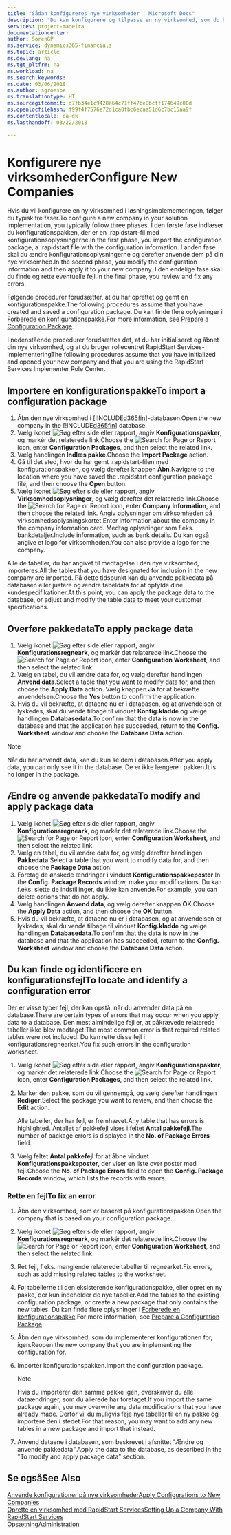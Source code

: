 ```yaml
---
title: "Sådan konfigureres nye virksomheder | Microsoft Docs"
description: "Du kan konfigurere og tilpasse en ny virksomhed, som du har oprettet. Hvis du vil finjustere din implementering, skal du fortsætte i tre faser for at fuldføre konfigurationen."
services: project-madeira
documentationcenter: 
author: SorenGP
ms.service: dynamics365-financials
ms.topic: article
ms.devlang: na
ms.tgt_pltfrm: na
ms.workload: na
ms.search.keywords: 
ms.date: 03/06/2018
ms.author: sgroespe
ms.translationtype: HT
ms.sourcegitcommit: d7fb34e1c9428a64c71ff47be8bcff174649c00d
ms.openlocfilehash: f99f4f7576e72d1ca0fbc6ecaa51d6c7bc15aa9f
ms.contentlocale: da-dk
ms.lasthandoff: 03/22/2018

---
```

# <a name="configure-new-companies"></a><span data-ttu-id="c167c-104">Konfigurere nye virksomheder</span><span class="sxs-lookup"><span data-stu-id="c167c-104">Configure New Companies</span></span>
<span data-ttu-id="c167c-105">Hvis du vil konfigurere en ny virksomhed i løsningsimplementeringen, følger du typisk tre faser.</span><span class="sxs-lookup"><span data-stu-id="c167c-105">To configure a new company in your solution implementation, you typically follow three phases.</span></span> <span data-ttu-id="c167c-106">I den første fase indlæser du konfigurationspakken, der er en .rapidstart-fil med konfigurationsoplysningerne.</span><span class="sxs-lookup"><span data-stu-id="c167c-106">In the first phase, you import the configuration package, a .rapidstart file with the configuration information.</span></span> <span data-ttu-id="c167c-107">I anden fase skal du ændre konfigurationsoplysningerne og derefter anvende dem på din nye virksomhed.</span><span class="sxs-lookup"><span data-stu-id="c167c-107">In the second phase, you modify the configuration information and then apply it to your new company.</span></span> <span data-ttu-id="c167c-108">I den endelige fase skal du finde og rette eventuelle fejl.</span><span class="sxs-lookup"><span data-stu-id="c167c-108">In the final phase, you review and fix any errors.</span></span>  

<span data-ttu-id="c167c-109">Følgende procedurer forudsætter, at du har oprettet og gemt en konfigurationspakke.</span><span class="sxs-lookup"><span data-stu-id="c167c-109">The following procedures assume that you have created and saved a configuration package.</span></span> <span data-ttu-id="c167c-110">Du kan finde flere oplysninger i [Forberede en konfigurationspakke](admin-how-to-prepare-a-configuration-package.md).</span><span class="sxs-lookup"><span data-stu-id="c167c-110">For more information, see [Prepare a Configuration Package](admin-how-to-prepare-a-configuration-package.md).</span></span>  

<span data-ttu-id="c167c-111">I nedenstående procedurer forudsættes det, at du har initialiseret og åbnet din nye virksomhed, og at du bruger rollecentret RapidStart Services-implementering</span><span class="sxs-lookup"><span data-stu-id="c167c-111">The following procedures assume that you have initialized and opened your new company and that you are using the RapidStart Services Implementer Role Center.</span></span>

## <a name="to-import-a-configuration-package"></a><span data-ttu-id="c167c-112">Importere en konfigurationspakke</span><span class="sxs-lookup"><span data-stu-id="c167c-112">To import a configuration package</span></span>  
1. <span data-ttu-id="c167c-113">Åbn den nye virksomhed i [!INCLUDE[d365fin](includes/d365fin_md.md)]-databasen.</span><span class="sxs-lookup"><span data-stu-id="c167c-113">Open the new company in the [!INCLUDE[d365fin](includes/d365fin_md.md)] database.</span></span>  
2. <span data-ttu-id="c167c-114">Vælg ikonet ![Søg efter side eller rapport](media/ui-search/search_small.png "Ikonet Søg efter side eller rapport"), angiv **Konfigurationspakker**, og markér det relaterede link.</span><span class="sxs-lookup"><span data-stu-id="c167c-114">Choose the ![Search for Page or Report](media/ui-search/search_small.png "Search for Page or Report icon") icon, enter **Configuration Packages**, and then select the related link.</span></span>  
3. <span data-ttu-id="c167c-115">Vælg handlingen **Indlæs pakke**.</span><span class="sxs-lookup"><span data-stu-id="c167c-115">Choose the **Import Package** action.</span></span>  
4. <span data-ttu-id="c167c-116">Gå til det sted, hvor du har gemt .rapidstart-filen med konfigurationspakken, og vælg derefter knappen **Åbn**.</span><span class="sxs-lookup"><span data-stu-id="c167c-116">Navigate to the location where you have saved the .rapidstart configuration package file, and then choose the **Open** button.</span></span>  
5. <span data-ttu-id="c167c-117">Vælg ikonet ![Søg efter side eller rapport](media/ui-search/search_small.png "Ikonet Søg efter side eller rapport"), angiv **Virksomhedsoplysninger**, og vælg derefter det relaterede link.</span><span class="sxs-lookup"><span data-stu-id="c167c-117">Choose the ![Search for Page or Report](media/ui-search/search_small.png "Search for Page or Report icon") icon, enter **Company Information**, and then choose the related link.</span></span> <span data-ttu-id="c167c-118">Angiv oplysninger om virksomheden på virksomhedsoplysningskortet.</span><span class="sxs-lookup"><span data-stu-id="c167c-118">Enter information about the company in the company information card.</span></span> <span data-ttu-id="c167c-119">Medtag oplysninger som f.eks. bankdetaljer.</span><span class="sxs-lookup"><span data-stu-id="c167c-119">Include information, such as bank details.</span></span> <span data-ttu-id="c167c-120">Du kan også angive et logo for virksomheden.</span><span class="sxs-lookup"><span data-stu-id="c167c-120">You can also provide a logo for the company.</span></span>  

<span data-ttu-id="c167c-121">Alle de tabeller, du har angivet til medtagelse i den nye virksomhed, importeres.</span><span class="sxs-lookup"><span data-stu-id="c167c-121">All the tables that you have designated for inclusion in the new company are imported.</span></span> <span data-ttu-id="c167c-122">På dette tidspunkt kan du anvende pakkedata på databasen eller justere og ændre tabeldata for at opfylde dine kundespecifikationer.</span><span class="sxs-lookup"><span data-stu-id="c167c-122">At this point, you can apply the package data to the database, or adjust and modify the table data to meet your customer specifications.</span></span>  

## <a name="to-apply-package-data"></a><span data-ttu-id="c167c-123">Overføre pakkedata</span><span class="sxs-lookup"><span data-stu-id="c167c-123">To apply package data</span></span>  
1. <span data-ttu-id="c167c-124">Vælg ikonet ![Søg efter side eller rapport](media/ui-search/search_small.png "Ikonet Søg efter side eller rapport"), angiv **Konfigurationsregneark**, og markér det relaterede link.</span><span class="sxs-lookup"><span data-stu-id="c167c-124">Choose the ![Search for Page or Report](media/ui-search/search_small.png "Search for Page or Report icon") icon, enter **Configuration Worksheet**, and then select the related link.</span></span>  
2. <span data-ttu-id="c167c-125">Vælg en tabel, du vil ændre data for, og vælg derefter handlingen **Anvend data**.</span><span class="sxs-lookup"><span data-stu-id="c167c-125">Select a table that you want to modify data for, and then choose the **Apply Data** action.</span></span> <span data-ttu-id="c167c-126">Vælg knappen **Ja** for at bekræfte anvendelsen.</span><span class="sxs-lookup"><span data-stu-id="c167c-126">Choose the **Yes** button to confirm the application.</span></span>
3. <span data-ttu-id="c167c-127">Hvis du vil bekræfte, at dataene nu er i databasen, og at anvendelsen er lykkedes, skal du vende tilbage til vinduet **Konfig.kladde** og vælge handlingen **Databasedata**.</span><span class="sxs-lookup"><span data-stu-id="c167c-127">To confirm that the data is now in the database and that the application has succeeded, return to the **Config. Worksheet** window and choose the **Database Data** action.</span></span>  

> [!NOTE]  
>  <span data-ttu-id="c167c-128">Når du har anvendt data, kan du kun se dem i databasen.</span><span class="sxs-lookup"><span data-stu-id="c167c-128">After you apply data, you can only see it in the database.</span></span> <span data-ttu-id="c167c-129">De er ikke længere i pakken.</span><span class="sxs-lookup"><span data-stu-id="c167c-129">It is no longer in the package.</span></span>  

## <a name="to-modify-and-apply-package-data"></a><span data-ttu-id="c167c-130">Ændre og anvende pakkedata</span><span class="sxs-lookup"><span data-stu-id="c167c-130">To modify and apply package data</span></span>  
1. <span data-ttu-id="c167c-131">Vælg ikonet ![Søg efter side eller rapport](media/ui-search/search_small.png "Ikonet Søg efter side eller rapport"), angiv **Konfigurationsregneark**, og markér det relaterede link.</span><span class="sxs-lookup"><span data-stu-id="c167c-131">Choose the ![Search for Page or Report](media/ui-search/search_small.png "Search for Page or Report icon") icon, enter **Configuration Worksheet**, and then select the related link.</span></span>  
2. <span data-ttu-id="c167c-132">Vælg en tabel, du vil ændre data for, og vælg derefter handlingen **Pakkedata**.</span><span class="sxs-lookup"><span data-stu-id="c167c-132">Select a table that you want to modify data for, and then choose the **Package Data** action.</span></span>  
3. <span data-ttu-id="c167c-133">Foretag de ønskede ændringer i vinduet **Konfigurationspakkeposter**.</span><span class="sxs-lookup"><span data-stu-id="c167c-133">In the **Config. Package Records** window, make your modifications.</span></span> <span data-ttu-id="c167c-134">Du kan f.eks. slette de indstillinger, du ikke kan anvende.</span><span class="sxs-lookup"><span data-stu-id="c167c-134">For example, you can delete options that do not apply.</span></span>  
4. <span data-ttu-id="c167c-135">Vælg handlingen **Anvend data**, og vælg derefter knappen **OK**.</span><span class="sxs-lookup"><span data-stu-id="c167c-135">Choose the **Apply Data** action, and then choose the **OK** button.</span></span>  
5. <span data-ttu-id="c167c-136">Hvis du vil bekræfte, at dataene nu er i databasen, og at anvendelsen er lykkedes, skal du vende tilbage til vinduet **Konfig.kladde** og vælge handlingen **Databasedata**.</span><span class="sxs-lookup"><span data-stu-id="c167c-136">To confirm that the data is now in the database and that the application has succeeded, return to the **Config. Worksheet** window and choose the **Database Data** action.</span></span>  

## <a name="to-locate-and-identify-a-configuration-error"></a><span data-ttu-id="c167c-137">Du kan finde og identificere en konfigurationsfejl</span><span class="sxs-lookup"><span data-stu-id="c167c-137">To locate and identify a configuration error</span></span>  
<span data-ttu-id="c167c-138">Der er visse typer fejl, der kan opstå, når du anvender data på en database.</span><span class="sxs-lookup"><span data-stu-id="c167c-138">There are certain types of errors that may occur when you apply data to a database.</span></span> <span data-ttu-id="c167c-139">Den mest almindelige fejl er, at påkrævede relaterede tabeller ikke blev medtaget.</span><span class="sxs-lookup"><span data-stu-id="c167c-139">The most common error is that required related tables were not included.</span></span> <span data-ttu-id="c167c-140">Du kan rette disse fejl i konfigurationsregnearket.</span><span class="sxs-lookup"><span data-stu-id="c167c-140">You fix such errors in the configuration worksheet.</span></span>

1. <span data-ttu-id="c167c-141">Vælg ikonet ![Søg efter side eller rapport](media/ui-search/search_small.png "Ikonet Søg efter side eller rapport"), angiv **Konfigurationspakker**, og markér det relaterede link.</span><span class="sxs-lookup"><span data-stu-id="c167c-141">Choose the ![Search for Page or Report](media/ui-search/search_small.png "Search for Page or Report icon") icon, enter **Configuration Packages**, and then select the related link.</span></span>  
2. <span data-ttu-id="c167c-142">Marker den pakke, som du vil gennemgå, og vælg derefter handlingen **Rediger**.</span><span class="sxs-lookup"><span data-stu-id="c167c-142">Select the package you want to review, and then choose the **Edit** action.</span></span>  

    <span data-ttu-id="c167c-143">Alle tabeller, der har fejl, er fremhævet.</span><span class="sxs-lookup"><span data-stu-id="c167c-143">Any table that has errors is highlighted.</span></span> <span data-ttu-id="c167c-144">Antallet af pakkefejl vises i feltet **Antal pakkefejl**.</span><span class="sxs-lookup"><span data-stu-id="c167c-144">The number of package errors is displayed in the **No. of Package Errors** field.</span></span>  

3. <span data-ttu-id="c167c-145">Vælg feltet **Antal pakkefejl** for at åbne vinduet **Konfigurationspakkeposter**, der viser en liste over poster med fejl.</span><span class="sxs-lookup"><span data-stu-id="c167c-145">Choose the **No. of Package Errors** field to open the **Config. Package Records** window, which lists the records with errors.</span></span>  

### <a name="to-fix-an-error"></a><span data-ttu-id="c167c-146">Rette en fejl</span><span class="sxs-lookup"><span data-stu-id="c167c-146">To fix an error</span></span>  
1. <span data-ttu-id="c167c-147">Åbn den virksomhed, som er baseret på konfigurationspakken.</span><span class="sxs-lookup"><span data-stu-id="c167c-147">Open the company that is based on your configuration package.</span></span>  
2. <span data-ttu-id="c167c-148">Vælg ikonet ![Søg efter side eller rapport](media/ui-search/search_small.png "Ikonet Søg efter side eller rapport"), angiv **Konfigurationsregneark**, og markér det relaterede link.</span><span class="sxs-lookup"><span data-stu-id="c167c-148">Choose the ![Search for Page or Report](media/ui-search/search_small.png "Search for Page or Report icon") icon, enter **Configuration Worksheet**, and then select the related link.</span></span>  
3. <span data-ttu-id="c167c-149">Ret fejl, f.eks. manglende relaterede tabeller til regnearket.</span><span class="sxs-lookup"><span data-stu-id="c167c-149">Fix errors, such as add missing related tables to the worksheet.</span></span>  
4. <span data-ttu-id="c167c-150">Føj tabellerne til den eksisterende konfigurationspakke, eller opret en ny pakke, der kun indeholder de nye tabeller.</span><span class="sxs-lookup"><span data-stu-id="c167c-150">Add the tables to the existing configuration package, or create a new package that only contains the new tables.</span></span> <span data-ttu-id="c167c-151">Du kan finde flere oplysninger i [Forberede en konfigurationspakke](admin-how-to-prepare-a-configuration-package.md).</span><span class="sxs-lookup"><span data-stu-id="c167c-151">For more information, see [Prepare a Configuration Package](admin-how-to-prepare-a-configuration-package.md).</span></span>  
5. <span data-ttu-id="c167c-152">Åbn den nye virksomhed, som du implementerer konfigurationen for, igen.</span><span class="sxs-lookup"><span data-stu-id="c167c-152">Reopen the new company that you are implementing the configuration for.</span></span>  
6. <span data-ttu-id="c167c-153">Importér konfigurationspakken.</span><span class="sxs-lookup"><span data-stu-id="c167c-153">Import the configuration package.</span></span>  

    > [!NOTE]  
    >  <span data-ttu-id="c167c-154">Hvis du importerer den samme pakke igen, overskriver du alle dataændringer, som du allerede har foretaget.</span><span class="sxs-lookup"><span data-stu-id="c167c-154">If you import the same package again, you may overwrite any data modifications that you have already made.</span></span> <span data-ttu-id="c167c-155">Derfor vil du muligvis føje nye tabeller til en ny pakke og importere den i stedet.</span><span class="sxs-lookup"><span data-stu-id="c167c-155">For that reason, you may want to add any new tables in a new package and import that instead.</span></span>  

7. <span data-ttu-id="c167c-156">Anvend dataene i databasen, som beskrevet i afsnittet "Ændre og anvende pakkedata".</span><span class="sxs-lookup"><span data-stu-id="c167c-156">Apply the data to the database, as described in the "To modify and apply package data" section.</span></span>

## <a name="see-also"></a><span data-ttu-id="c167c-157">Se også</span><span class="sxs-lookup"><span data-stu-id="c167c-157">See Also</span></span>  
[<span data-ttu-id="c167c-158">Anvende konfigurationer på nye virksomheder</span><span class="sxs-lookup"><span data-stu-id="c167c-158">Apply Configurations to New Companies</span></span>](admin-apply-configuration-to-new-companies.md)  
[<span data-ttu-id="c167c-159">Oprette en virksomhed med RapidStart Services</span><span class="sxs-lookup"><span data-stu-id="c167c-159">Setting Up a Company With RapidStart Services</span></span>](admin-set-up-a-company-with-rapidstart.md)  
[<span data-ttu-id="c167c-160">Opsætning</span><span class="sxs-lookup"><span data-stu-id="c167c-160">Administration</span></span>](admin-setup-and-administration.md)


